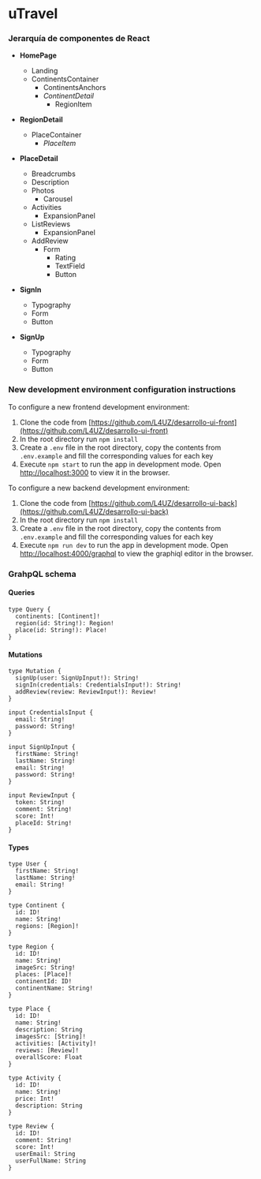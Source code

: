 # uTravel

### Jerarquía de componentes de React

- **HomePage**

  - Landing
  - ContinentsContainer
    - ContinentsAnchors
    - _ContinentDetail_
      - RegionItem

- **RegionDetail**

  - PlaceContainer
    - _PlaceItem_

- **PlaceDetail**

  - Breadcrumbs
  - Description
  - Photos
    - Carousel
  - Activities
    - ExpansionPanel
  - ListReviews
    - ExpansionPanel
  - AddReview
    - Form
      - Rating
      - TextField
      - Button

- **SignIn**

  - Typography
  - Form
  - Button

- **SignUp**

  - Typography
  - Form
  - Button

### New development environment configuration instructions

To configure a new frontend development environment:

1. Clone the code from [https://github.com/L4UZ/desarrollo-ui-front](https://github.com/L4UZ/desarrollo-ui-front)
2. In the root directory run `npm install`
3. Create a `.env` file in the root directory, copy the contents from `.env.example` and fill the corresponding values for each key
4. Execute `npm start` to run the app in development mode. Open [http://localhost:3000](http://localhost:3000) to view it in the browser.

To configure a new backend development environment:

1. Clone the code from [https://github.com/L4UZ/desarrollo-ui-back](https://github.com/L4UZ/desarrollo-ui-back)
2. In the root directory run `npm install`
3. Create a `.env` file in the root directory, copy the contents from `.env.example` and fill the corresponding values for each key
4. Execute `npm run dev` to run the app in development mode. Open [http://localhost:4000/graphql](http://localhost:4000/graphql) to view the graphiql editor in the browser.

### GrahpQL schema

#### Queries

```gql
type Query {
  continents: [Continent]!
  region(id: String!): Region!
  place(id: String!): Place!
}
```

#### Mutations

```gql
type Mutation {
  signUp(user: SignUpInput!): String!
  signIn(credentials: CredentialsInput!): String!
  addReview(review: ReviewInput!): Review!
}

input CredentialsInput {
  email: String!
  password: String!
}

input SignUpInput {
  firstName: String!
  lastName: String!
  email: String!
  password: String!
}

input ReviewInput {
  token: String!
  comment: String!
  score: Int!
  placeId: String!
}
```

#### Types

```gql
type User {
  firstName: String!
  lastName: String!
  email: String!
}

type Continent {
  id: ID!
  name: String!
  regions: [Region]!
}

type Region {
  id: ID!
  name: String!
  imageSrc: String!
  places: [Place]!
  continentId: ID!
  continentName: String!
}

type Place {
  id: ID!
  name: String!
  description: String
  imagesSrc: [String]!
  activities: [Activity]!
  reviews: [Review]!
  overallScore: Float
}

type Activity {
  id: ID!
  name: String!
  price: Int!
  description: String
}

type Review {
  id: ID!
  comment: String!
  score: Int!
  userEmail: String
  userFullName: String
}
```
